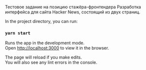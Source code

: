 Тестовое задание на позицию стажёра-фронтендера
Разработка интерфейса для сайта Hacker News, состоящий из двух страниц.

In the project directory, you can run:

### `yarn start`

Runs the app in the development mode.\
Open [http://localhost:3000](http://localhost:3000) to view it in the browser.

The page will reload if you make edits.\
You will also see any lint errors in the console.

